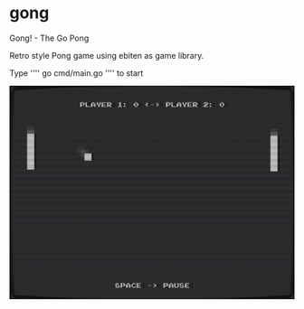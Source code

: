 # gong
Gong! - The Go Pong

Retro style Pong game using ebiten as game library.

Type 
''''
go cmd/main.go
''''
to start

![Screenshot](screenshot.png)
